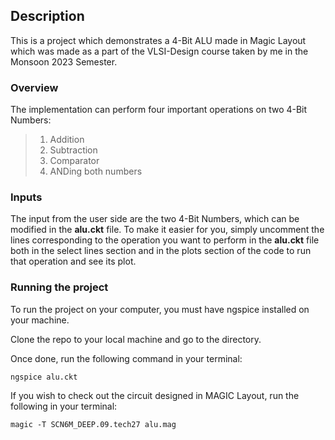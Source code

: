 ## Description <br>

This is a project which demonstrates a 4-Bit ALU made in Magic Layout which was made as a part of the VLSI-Design course taken by me in the Monsoon 2023 Semester. 

### Overview

The implementation can perform four important operations on two 4-Bit Numbers:

>1. Addition
>2. Subtraction
>3. Comparator
>4. ANDing both numbers

### Inputs
The input from the user side are the two 4-Bit Numbers, which can be modified in the **alu.ckt** file. To make it easier for you, simply uncomment the lines corresponding to the operation you want to perform in the **alu.ckt** file both in the select lines section and in the plots section of the code to run that operation and see its plot. <br>

### Running the project
To run the project on your computer, you must have ngspice installed on your machine.<br>

Clone the repo to your local machine and go to the directory.<br>

Once done, run the following command in your terminal:
```
ngspice alu.ckt
```
If you wish to check out the circuit designed in MAGIC Layout, run the following in your terminal:
```
magic -T SCN6M_DEEP.09.tech27 alu.mag
```
